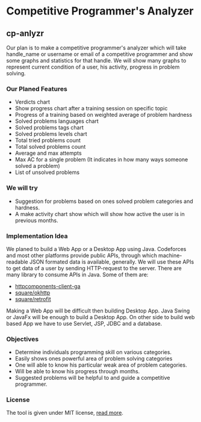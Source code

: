 # Competitive Programmer's Analyzer

## cp-anlyzr
Our plan is to make a competitive programmer's analyzer which will take handle_name or username or email of a competitive programmer and show some graphs and statistics for that handle. We will show many graphs to represent current condition of a user, his activity, progress in problem solving.

### Our Planed Features
- Verdicts chart
- Show progress chart after a training session on specific topic
- Progress of a training based on weighted average of problem hardness
- Solved problems languages chart
- Solved problems tags chart
- Solved problems levels chart
- Total tried problems count
- Total solved problems count
- Average and max attempts
- Max AC for a single problem (It indicates in how many ways someone solved a problem)
- List of unsolved problems

### We will try
- Suggestion for problems based on ones solved problem categories and hardness.
- A make activity chart show which will show how active the user is in previous months.

### Implementation Idea
We planed to build a Web App or a Desktop App using Java. Codeforces and most other platforms provide public APIs, through which machine-readable JSON formated data is available, generally. We will use these APIs to get data of a user by sending HTTP-request to the server. There are many library to consume APIs in Java. Some of them are:
- [httpcomponents-client-ga](http://hc.apache.org/httpcomponents-client-ga/)
- [square/okhttp](https://github.com/square/okhttp)
- [square/retrofit](http://square.github.io/retrofit/)

Making a Web App will be difficult then building Desktop App. Java Swing or JavaFx will be enough to build a Desktop App. On other side to build web based App we have to use Servlet, JSP, JDBC and a database.

### Objectives
- Determine individuals programming skill on various categories.
- Easily shows ones powerful area of problem solving categories
- One will able to know his particular weak area of problem categories.
- Will be able to know his progress through months.
- Suggested problems will be helpful to and guide a competitive programmer.

### License
The tool is given under MIT license, [read more](https://opensource.org/licenses/MIT).

